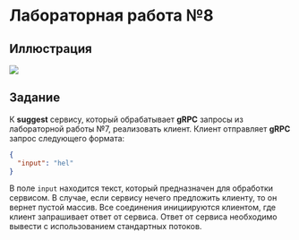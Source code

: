 # Лабораторная работа №8

## Иллюстрация 

[![](https://mermaid.ink/img/eyJjb2RlIjoic2VxdWVuY2VEaWFncmFtXG4gICAgQ2xpZW50LT4-U2VydmVyOiBjYWxsIEhlbGxvKEhlbGxvUmVxdWVzdHsnd29ybGQnfSlcbiAgICBTZXJ2ZXItPj5DbGllbnQ6IEhlbGxvUmVzcG9uc2V7J0hlbGxvIHdvcmxkJ31cbiAgICAgICAgICAgICIsIm1lcm1haWQiOnsidGhlbWUiOiJkZWZhdWx0In0sInVwZGF0ZUVkaXRvciI6ZmFsc2V9)](https://mermaid-js.github.io/mermaid-live-editor/#/edit/eyJjb2RlIjoic2VxdWVuY2VEaWFncmFtXG4gICAgQ2xpZW50LT4-U2VydmVyOiBjYWxsIEhlbGxvKEhlbGxvUmVxdWVzdHsnd29ybGQnfSlcbiAgICBTZXJ2ZXItPj5DbGllbnQ6IEhlbGxvUmVzcG9uc2V7J0hlbGxvIHdvcmxkJ31cbiAgICAgICAgICAgICIsIm1lcm1haWQiOnsidGhlbWUiOiJkZWZhdWx0In0sInVwZGF0ZUVkaXRvciI6ZmFsc2V9)

## Задание

К **suggest** сервису, который обрабатывает **gRPC** запросы из лабораторной работы №7, реализовать клиент.
Клиент отправляет **gRPC** запрос следующего формата:
```json
{
  "input": "hel"
}
```
В поле `input` находится текст, который предназначен для обработки сервисом. В случае, если сервису нечего предложить клиенту, то он вернет пустой массив.
Все соединения инициируются клиентом, где клиент запрашивает ответ от сервиса. Ответ от сервиса необходимо вывести с использованием стандартных потоков.
